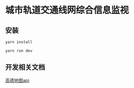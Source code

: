 # 城市轨道交通线网综合信息监视

## 安装

``` base
yarn install 

yarn run dev
```

## 开发相关文档

[高德地图api](https://lbs.amap.com/demo/list/js-api-v2 '高德地图api')
